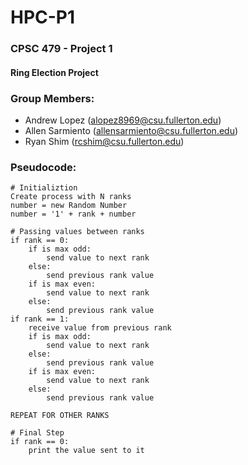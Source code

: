 # HPC-P1

### CPSC 479 - Project 1
#### Ring Election Project

### Group Members:
- Andrew Lopez (alopez8969@csu.fullerton.edu)
- Allen Sarmiento (allensarmiento@csu.fullerton.edu)
- Ryan Shim (rcshim@csu.fullerton.edu)

### Pseudocode:
    # Initializtion
    Create process with N ranks
    number = new Random Number
    number = '1' + rank + number
    
    # Passing values between ranks
    if rank == 0: 
        if is max odd: 
            send value to next rank
        else:
            send previous rank value
        if is max even:
            send value to next rank
        else: 
            send previous rank value
    if rank == 1:
        receive value from previous rank
        if is max odd: 
            send value to next rank
        else:
            send previous rank value
        if is max even:
            send value to next rank
        else: 
            send previous rank value
    
    REPEAT FOR OTHER RANKS 

    # Final Step
    if rank == 0:
        print the value sent to it 
